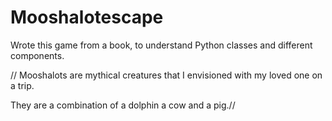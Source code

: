 # Mooshalotescape

Wrote this game from a book, to understand Python classes and different components.



// Mooshalots are mythical creatures that I envisioned with my loved one on a trip.

They are a combination of a dolphin a cow and a pig.//


